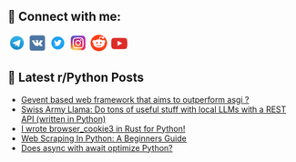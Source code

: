 ## 🔎 Connect with me:
[<img src="https://github.com/bullbesh/bullbesh/blob/main/images/Telegram.png" width="32" height="32" />](https://t.me/bullbesh)
[<img src="https://github.com/bullbesh/bullbesh/blob/main/images/VK.png" width="32" height="32" />](https://vk.com/bullbesh)
[<img src="https://github.com/bullbesh/bullbesh/blob/main/images/Twitter.png" width="32" height="32" />](https://twitter.com/bullbesh1)
[<img src="https://github.com/bullbesh/bullbesh/blob/main/images/Instagram.png" width="32" height="32" />](https://www.instagram.com/bullbesh)
[<img src="https://github.com/bullbesh/bullbesh/blob/main/images/Reddit.png" width="32" height="32" />](https://www.reddit.com/user/bullbesh)
[<img src="https://github.com/bullbesh/bullbesh/blob/main/images/YouTube.png" width="32" height="32" />](https://www.youtube.com/channel/UCtfjRs6uzgq5mfm8S06WTcg)

## 📕 Latest r/Python Posts
<!-- BLOG-POST-LIST:START -->
- [Gevent based web framework that aims to outperform asgi ?](https://www.reddit.com/r/Python/comments/16wjypy/gevent_based_web_framework_that_aims_to/)
- [Swiss Army Llama: Do tons of useful stuff with local LLMs with a REST API &lpar;written in Python&rpar;](https://www.reddit.com/r/Python/comments/16wj5oc/swiss_army_llama_do_tons_of_useful_stuff_with/)
- [I wrote browser_cookie3 in Rust for Python!](https://www.reddit.com/r/Python/comments/16wj14c/i_wrote_browser_cookie3_in_rust_for_python/)
- [Web Scraping In Python: A Beginners Guide](https://www.reddit.com/r/Python/comments/16wi8rx/web_scraping_in_python_a_beginners_guide/)
- [Does async with await optimize Python?](https://www.reddit.com/r/Python/comments/16weoly/does_async_with_await_optimize_python/)
<!-- BLOG-POST-LIST:END -->
